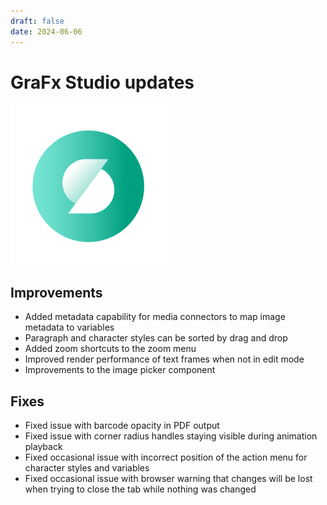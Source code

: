 ```yaml
---
draft: false
date: 2024-06-06
---
```


# GraFx Studio updates

![rn_icon](icon-GraFx-Studio.svg)

<!-- more -->

## Improvements

- Added metadata capability for media connectors to map image metadata to variables
- Paragraph and character styles can be sorted by drag and drop
- Added zoom shortcuts to the zoom menu
- Improved render performance of text frames when not in edit mode
- Improvements to the image picker component

## Fixes

- Fixed issue with barcode opacity in PDF output
- Fixed issue with corner radius handles staying visible during animation playback
- Fixed occasional issue with incorrect position of the action menu for character styles and variables
- Fixed occasional issue with browser warning that changes will be lost when trying to close the tab while nothing was changed
